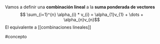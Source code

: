 Vamos a definir una **combinación lineal** a la **suma ponderada de vectores** 
$$ \sum_{i=1}^{n} \alpha_{i} * v_{i} = \alpha_{1}v_{1} + \dots + \alpha_{n}v_{n}$$
El equivalente a [[combinaciones lineales]]

#concepto 